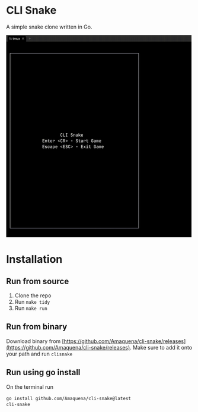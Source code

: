 # CLI Snake

A simple snake clone written in Go.

<img src="./assets/cli-snake.gif" alt="cli-snake-screen-recording" width="500" />

# Installation

## Run from source

1. Clone the repo
2. Run `make tidy`
3. Run `make run`

## Run from binary
Download binary from [https://github.com/Amaquena/cli-snake/releases](https://github.com/Amaquena/cli-snake/releases).
Make sure to add it onto your path and run `clisnake`

## Run using go install
On the terminal run
```
go install github.com/Amaquena/cli-snake@latest
cli-snake
```

